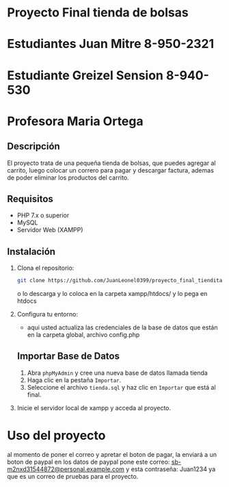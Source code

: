 # Proyecto Final tienda de bolsas
# Estudiantes Juan Mitre 8-950-2321
# Estudiante Greizel Sension 8-940-530
# Profesora Maria Ortega

## Descripción

El proyecto trata de una pequeña tienda de bolsas, que puedes agregar al carrito, luego colocar un correro para pagar y descargar factura, ademas de poder eliminar los productos del carrito.

## Requisitos

- PHP 7.x o superior
- MySQL
- Servidor Web (XAMPP)

## Instalación

1. Clona el repositorio:
    ```sh
    git clone https://github.com/JuanLeonel0399/proyecto_final_tiendita.git
    ```
    o lo descarga y lo coloca en la carpeta xampp/htdocs/
    y lo pega en htdocs

2. Configura tu entorno:
    - aqui usted actualiza las credenciales de la base de datos que están en la carpeta global, archivo config.php
    ## Importar Base de Datos

    1. Abra `phpMyAdmin` y cree una nueva base de datos llamada tienda
    2. Haga clic en la pestaña `Importar`.
    3. Seleccione el archivo `tienda.sql` y haz clic en `Importar` que está al final.

3. Inicie el servidor local de xampp y acceda al proyecto.


# Uso del proyecto

al momento de poner el correo y apretar el boton de pagar, la enviará a un boton de paypal
en los datos de paypal pone este correo: sb-m2nxd31544872@personal.example.com
y esta contraseña: Juan1234
ya que es un correo de pruebas para el proyecto.



